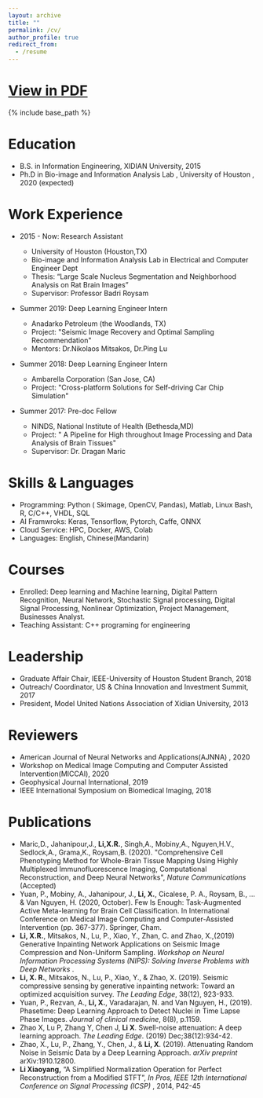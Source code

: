 ```yaml
---
layout: archive
title: ""
permalink: /cv/
author_profile: true
redirect_from:
  - /resume
---
```


# [ View in PDF ](https://drive.google.com/file/d/1fzcYLxRPoGuVQn86Krh8u5BrkdtxEhvW/view?usp=sharing)

{% include base_path %}

Education
======
* B.S. in Information Engineering, XIDIAN University, 2015
* Ph.D in Bio-image and Information Analysis Lab , University of Houston , 2020 (expected)


Work Experience
======
* 2015 - Now: Research Assistant
  * University of Houston (Houston,TX)
  * Bio-image and Information Analysis Lab in Electrical and Computer Engineer Dept
  * Thesis: “Large Scale Nucleus Segmentation and Neighborhood Analysis on Rat Brain Images”
  * Supervisor: Professor Badri Roysam

* Summer 2019: Deep Learning Engineer Intern
  * Anadarko Petroleum (the Woodlands, TX)
  * Project: "Seismic Image Recovery and Optimal Sampling Recommendation"                                                  
  * Mentors: Dr.Nikolaos Mitsakos, Dr.Ping Lu

* Summer 2018: Deep Learning Engineer Intern
  * Ambarella Corporation (San Jose, CA)   
  * Project: "Cross-platform Solutions for Self-driving Car Chip Simulation"

* Summer 2017: Pre-doc Fellow
  * NINDS, National Institute of Health (Bethesda,MD)
  * Project: " A Pipeline for High throughout Image Processing and Data Analysis of Brain Tissues" 
  * Supervisor: Dr. Dragan Maric

Skills & Languages
======
* Programming:   Python ( Skimage, OpenCV, Pandas), Matlab, Linux Bash, R, C/C++,  VHDL, SQL
* AI Framwroks:  Keras, Tensorflow, Pytorch, Caffe, ONNX  
*	Cloud Service:   HPC, Docker,  AWS, Colab
* Languages:  English, Chinese(Mandarin)
                                   
Courses
======
* Enrolled: Deep learning and Machine learning, Digital Pattern Recognition, Neural Network, Stochastic Signal processing, Digital Signal Processing, Nonlinear Optimization, Project Management, Businesses Analyst.
* Teaching Assistant: C++ programing for engineering 
  
Leadership
======
* Graduate Affair Chair,  IEEE-University of Houston Student Branch, 2018
*	Outreach/ Coordinator,  US & China Innovation and Investment Summit, 2017
*	President,  Model United Nations Association of Xidian University, 2013

Reviewers
======
* American Journal of Neural Networks and Applications(AJNNA) , 2020
* Workshop on Medical Image Computing and Computer Assisted Intervention(MICCAI),  2020
* Geophysical Journal International, 2019
* IEEE International Symposium on Biomedical Imaging, 2018     

Publications
======

-	Maric,D., Jahanipour,J.,  **Li,X.R.**, Singh,A., Mobiny,A., Nguyen,H.V., Sedlock,A., Grama,K., Roysam,B. (2020). "Comprehensive Cell Phenotyping Method for Whole-Brain Tissue Mapping Using Highly Multiplexed Immunofluorescence Imaging, Computational Reconstruction, and Deep Neural Networks", *Nature Communications* (Accepted)
- Yuan, P., Mobiny, A., Jahanipour, J., **Li, X.**, Cicalese, P. A., Roysam, B., ... & Van Nguyen, H. (2020, October). Few Is Enough: Task-Augmented Active Meta-learning for Brain Cell Classification. In International Conference on Medical Image Computing and Computer-Assisted Intervention (pp. 367-377). Springer, Cham.
- **Li, X.R.**, Mitsakos, N., Lu, P., Xiao, Y., Zhan, C. and Zhao, X.,(2019) Generative Inpainting Network Applications on Seismic Image Compression and Non-Uniform Sampling. *Workshop on Neural Information Processing Systems (NIPS): Solving Inverse Problems with Deep Networks* . 
-	**Li, X. R.**, Mitsakos, N., Lu, P., Xiao, Y., & Zhao, X. (2019). Seismic compressive sensing by generative inpainting network: Toward an optimized acquisition survey. *The Leading Edge*, 38(12), 923-933.
-	Yuan, P., Rezvan, A., **Li, X.**, Varadarajan, N. and Van Nguyen, H., (2019). Phasetime: Deep Learning Approach to Detect Nuclei in Time Lapse Phase Images. *Journal of clinical medicine*, 8(8), p.1159.
-	Zhao X, Lu P, Zhang Y, Chen J, **Li X**. Swell-noise attenuation: A deep learning approach. *The Leading Edge*. (2019) Dec;38(12):934-42. 
-	Zhao, X., Lu, P., Zhang, Y., Chen, J., & **Li, X**. (2019). Attenuating Random Noise in Seismic Data by a Deep Learning Approach. *arXiv preprint* arXiv:1910.12800.
-	**Li Xiaoyang,** “A Simplified Normalization Operation for Perfect Reconstruction from a Modified STFT”, *In Pros, IEEE 12th International Conference on Signal Processing (ICSP)* , 2014, P42-45
